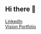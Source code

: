 ## Hi there 👋

[LinkedIn](https://www.linkedin.com/in/jameson-crate) </br>
[Vision Portfolio](https://www.jamesoncrate.xyz) </br>
<!--
**Jameson-Crate/Jameson-Crate** is a ✨ _special_ ✨ repository because its `README.md` (this file) appears on your GitHub profile.

Here are some ideas to get you started:

- 🔭 I’m currently working on ...
- 🌱 I’m currently learning ...
- 👯 I’m looking to collaborate on ...
- 🤔 I’m looking for help with ...
- 💬 Ask me about ...
- 📫 How to reach me: ...
- 😄 Pronouns: ...
- ⚡ Fun fact: ...
-->
